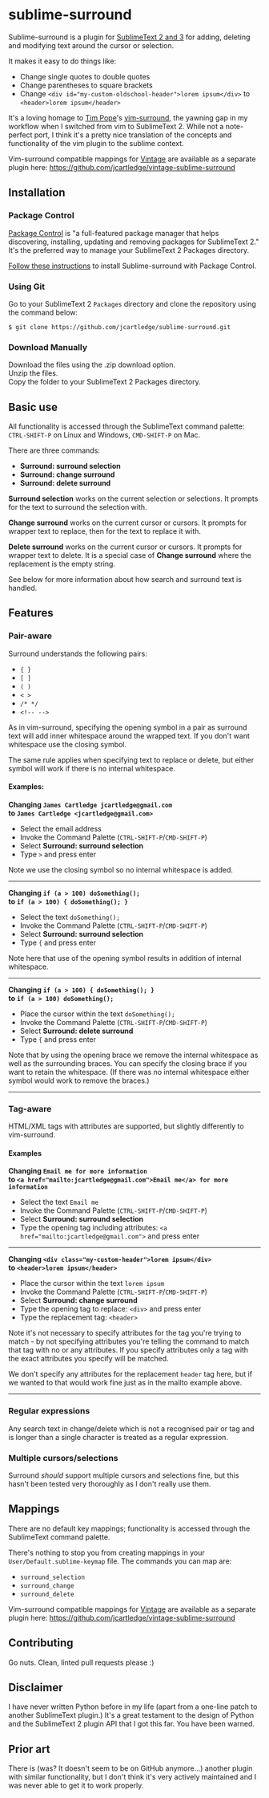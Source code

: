 # sublime-surround

Sublime-surround is a plugin for [SublimeText 2 and 3](http://www.sublimetext.com/) for adding, deleting and modifying text around the cursor or selection.

It makes it easy to do things like:

 * Change single quotes to double quotes
 * Change parentheses to square brackets
 * Change `<div id="my-custom-oldschool-header">lorem ipsum</div>` to `<header>lorem ipsum</header>`

It's a loving homage to [Tim Pope](https://github.com/tpope)'s [vim-surround](https://github.com/tpope/vim-surround), the yawning gap in my workflow when I switched from vim to SublimeText 2. While not a note-perfect port, I think it's a pretty nice translation of the concepts and functionality of the vim plugin to the sublime context.

Vim-surround compatible mappings for [Vintage](http://www.sublimetext.com/docs/2/vintage.html) are available as a separate plugin here: <https://github.com/jcartledge/vintage-sublime-surround>

## Installation

### Package Control

[Package Control](http://wbond.net/sublime_packages/package_control) is "a full-featured package manager that helps discovering, installing, updating and removing packages for SublimeText 2." It's the preferred way to manage your SublimeText 2 Packages directory.

[Follow these instructions](http://wbond.net/sublime_packages/package_control/usage) to install Sublime-surround with Package Control.

### Using Git

Go to your SublimeText 2 `Packages` directory and clone the repository using the command below:

`$ git clone https://github.com/jcartledge/sublime-surround.git`

### Download Manually

Download the files using the .zip download option.  
Unzip the files.  
Copy the folder to your SublimeText 2 Packages directory.

## Basic use

All functionality is accessed through the SublimeText command palette: `CTRL-SHIFT-P` on Linux and Windows, `CMD-SHIFT-P` on Mac.

There are three commands:

 * **Surround: surround selection**
 * **Surround: change surround**
 * **Surround: delete surround**

**Surround selection** works on the current selection or selections. It prompts for the text to surround the selection with.

**Change surround** works on the current cursor or cursors. It prompts for wrapper text to replace, then for the text to replace it with.

**Delete surround** works on the current cursor or cursors. It prompts for wrapper text to delete. It is a special case of **Change surround** where the replacement is the empty string.

See below for more information about how search and surround text is handled.

## Features

### Pair-aware

Surround understands the following pairs:

 * `{ }`
 * `[ ]`
 * `( )`
 * `< >`
 * `/* */`
 * `<!-- -->`

As in vim-surround, specifying the opening symbol in a pair as surround text will add inner whitespace around the wrapped text. If you don't want whitespace use the closing symbol.

The same rule applies when specifying text to replace or delete, but either symbol will work if there is no internal whitespace.

#### Examples:

**Changing `James Cartledge jcartledge@gmail.com`  
to `James Cartledge <jcartledge@gmail.com>`**

* Select the email address
* Invoke the Command Palette (`CTRL-SHIFT-P`/`CMD-SHIFT-P`)
* Select **Surround: surround selection**
* Type `>` and press enter

Note we use the closing symbol so no internal whitespace is added.

***

**Changing `if (a > 100) doSomething();`  
to `if (a > 100) { doSomething(); }`**

* Select the text `doSomething();`
* Invoke the Command Palette (`CTRL-SHIFT-P`/`CMD-SHIFT-P`)
* Select **Surround: surround selection**
* Type `{` and press enter

Note here that use of the opening symbol results in addition of internal whitespace.

***

**Changing `if (a > 100) { doSomething(); }`  
to `if (a > 100) doSomething();`**

* Place the cursor within the text `doSomething();`
* Invoke the Command Palette (`CTRL-SHIFT-P`/`CMD-SHIFT-P`)
* Select **Surround: delete surround**
* Type `{` and press enter

Note that by using the opening brace we remove the internal whitespace as well as the surrounding braces. You can specify the closing brace if you want to retain the whitespace. (If there was no internal whitespace either symbol would work to remove the braces.)

***

### Tag-aware

HTML/XML tags with attributes are supported, but slightly differently to vim-surround.

#### Examples

**Changing `Email me for more information`  
to `<a href="mailto:jcartledge@gmail.com">Email me</a> for more information`**

* Select the text `Email me`
* Invoke the Command Palette (`CTRL-SHIFT-P`/`CMD-SHIFT-P`)
* Select **Surround: surround selection**
* Type the opening tag including attributes: `<a href="mailto:jcartledge@gmail.com">` and press enter

***

**Changing `<div class="my-custom-header">lorem ipsum</div>`  
to `<header>lorem ipsum</header>`**

* Place the cursor within the text `lorem ipsum`
* Invoke the Command Palette (`CTRL-SHIFT-P`/`CMD-SHIFT-P`)
* Select **Surround: change surround**
* Type the opening tag to replace: `<div>` and press enter
* Type the replacement tag: `<header>`

Note it's not necessary to specify attributes for the tag you're trying to match - by not specifying attributes you're telling the command to match that tag with no or any attributes. If you specify attributes only a tag with the exact attributes you specify will be matched.

We don't specify any attributes for the replacement `header` tag here, but if we wanted to that would work fine just as in the mailto example above.

***

### Regular expressions

Any search text in change/delete which is not a recognised pair or tag and is longer than a single character is treated as a regular expression.

### Multiple cursors/selections

Surround *should* support multiple cursors and selections fine, but this hasn't been tested very thoroughly as I don't really use them.

## Mappings

There are no default key mappings; functionality is accessed through the SublimeText command palette.

There's nothing to stop you from creating mappings in your `User/Default.sublime-keymap` file. The commands you can map are:

 * `surround_selection`
 * `surround_change`
 * `surround_delete`

Vim-surround compatible mappings for [Vintage](http://www.sublimetext.com/docs/2/vintage.html) are available as a separate plugin here: <https://github.com/jcartledge/vintage-sublime-surround>

## Contributing

Go nuts. Clean, linted pull requests please :)

## Disclaimer

I have never written Python before in my life (apart from a one-line patch to another SublimeText plugin.) It's a great testament to the design of Python and the SublimeText 2 plugin API that I got this far. You have been warned.

## Prior art

There is (was? It doesn't seem to be on GitHub anymore...) another plugin with similar functionality, but I don't think it's very actively maintained and I was never able to get it to work properly.
